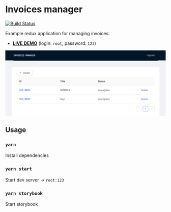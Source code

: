 # Invoices manager
[![Build Status](https://travis-ci.org/wailorman/invoices-manager.svg?branch=master)](https://travis-ci.org/wailorman/invoices-manager)

Example redux application for managing invoices.

* **[LIVE DEMO](https://wailorman.github.io/invoices-manager/#/invoices)**
(login: `root`, password: `123`)

![Application screenshot](docs/example-screenshot.png)

## Usage

### `yarn`

Install dependencies

### `yarn start`

Start dev server → `root:123`

### `yarn storybook`

Start storybook

